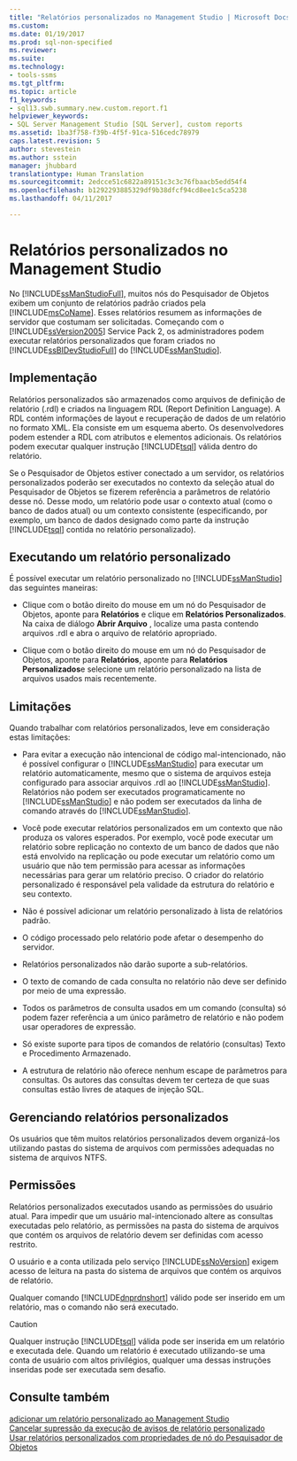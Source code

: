 ```yaml
---
title: "Relatórios personalizados no Management Studio | Microsoft Docs"
ms.custom: 
ms.date: 01/19/2017
ms.prod: sql-non-specified
ms.reviewer: 
ms.suite: 
ms.technology:
- tools-ssms
ms.tgt_pltfrm: 
ms.topic: article
f1_keywords:
- sql13.swb.summary.new.custom.report.f1
helpviewer_keywords:
- SQL Server Management Studio [SQL Server], custom reports
ms.assetid: 1ba3f758-f39b-4f5f-91ca-516cedc78979
caps.latest.revision: 5
author: stevestein
ms.author: sstein
manager: jhubbard
translationtype: Human Translation
ms.sourcegitcommit: 2edcce51c6822a89151c3c3c76fbaacb5edd54f4
ms.openlocfilehash: b1292293885329df9b38dfcf94cd8ee1c5ca5238
ms.lasthandoff: 04/11/2017

---
```

# <a name="custom-reports-in-management-studio"></a>Relatórios personalizados no Management Studio
No [!INCLUDE[ssManStudioFull](../../includes/ssmanstudiofull_md.md)], muitos nós do Pesquisador de Objetos exibem um conjunto de relatórios padrão criados pela [!INCLUDE[msCoName](../../includes/msconame_md.md)]. Esses relatórios resumem as informações de servidor que costumam ser solicitadas. Começando com o [!INCLUDE[ssVersion2005](../../includes/ssversion2005_md.md)] Service Pack 2, os administradores podem executar relatórios personalizados que foram criados no [!INCLUDE[ssBIDevStudioFull](../../includes/ssbidevstudiofull_md.md)] do [!INCLUDE[ssManStudio](../../includes/ssmanstudio_md.md)].  
  
## <a name="implementation"></a>Implementação  
Relatórios personalizados são armazenados como arquivos de definição de relatório (.rdl) e criados na linguagem RDL (Report Definition Language). A RDL contém informações de layout e recuperação de dados de um relatório no formato XML. Ela consiste em um esquema aberto. Os desenvolvedores podem estender a RDL com atributos e elementos adicionais. Os relatórios podem executar qualquer instrução [!INCLUDE[tsql](../../includes/tsql_md.md)] válida dentro do relatório.  
  
Se o Pesquisador de Objetos estiver conectado a um servidor, os relatórios personalizados poderão ser executados no contexto da seleção atual do Pesquisador de Objetos se fizerem referência a parâmetros de relatório desse nó. Desse modo, um relatório pode usar o contexto atual (como o banco de dados atual) ou um contexto consistente (especificando, por exemplo, um banco de dados designado como parte da instrução [!INCLUDE[tsql](../../includes/tsql_md.md)] contida no relatório personalizado).  
  
## <a name="running-a-custom-report"></a>Executando um relatório personalizado  
É possível executar um relatório personalizado no [!INCLUDE[ssManStudio](../../includes/ssmanstudio_md.md)] das seguintes maneiras:  
  
-   Clique com o botão direito do mouse em um nó do Pesquisador de Objetos, aponte para **Relatórios** e clique em **Relatórios Personalizados**. Na caixa de diálogo **Abrir Arquivo** , localize uma pasta contendo arquivos .rdl e abra o arquivo de relatório apropriado.  
  
-   Clique com o botão direito do mouse em um nó do Pesquisador de Objetos, aponte para **Relatórios**, aponte para **Relatórios Personalizados**e selecione um relatório personalizado na lista de arquivos usados mais recentemente.  
  
## <a name="limitations"></a>Limitações  
Quando trabalhar com relatórios personalizados, leve em consideração estas limitações:  
  
-   Para evitar a execução não intencional de código mal-intencionado, não é possível configurar o [!INCLUDE[ssManStudio](../../includes/ssmanstudio_md.md)] para executar um relatório automaticamente, mesmo que o sistema de arquivos esteja configurado para associar arquivos .rdl ao [!INCLUDE[ssManStudio](../../includes/ssmanstudio_md.md)]. Relatórios não podem ser executados programaticamente no [!INCLUDE[ssManStudio](../../includes/ssmanstudio_md.md)] e não podem ser executados da linha de comando através do [!INCLUDE[ssManStudio](../../includes/ssmanstudio_md.md)].  
  
-   Você pode executar relatórios personalizados em um contexto que não produza os valores esperados. Por exemplo, você pode executar um relatório sobre replicação no contexto de um banco de dados que não está envolvido na replicação ou pode executar um relatório como um usuário que não tem permissão para acessar as informações necessárias para gerar um relatório preciso. O criador do relatório personalizado é responsável pela validade da estrutura do relatório e seu contexto.  
  
-   Não é possível adicionar um relatório personalizado à lista de relatórios padrão.  
  
-   O código processado pelo relatório pode afetar o desempenho do servidor.  
  
-   Relatórios personalizados não darão suporte a sub-relatórios.  
  
-   O texto de comando de cada consulta no relatório não deve ser definido por meio de uma expressão.  
  
-   Todos os parâmetros de consulta usados em um comando (consulta) só podem fazer referência a um único parâmetro de relatório e não podem usar operadores de expressão.  
  
-   Só existe suporte para tipos de comandos de relatório (consultas) Texto e Procedimento Armazenado.  
  
-   A estrutura de relatório não oferece nenhum escape de parâmetros para consultas. Os autores das consultas devem ter certeza de que suas consultas estão livres de ataques de injeção SQL.  
  
## <a name="managing-custom-reports"></a>Gerenciando relatórios personalizados  
Os usuários que têm muitos relatórios personalizados devem organizá-los utilizando pastas do sistema de arquivos com permissões adequadas no sistema de arquivos NTFS.  
  
## <a name="permissions"></a>Permissões  
Relatórios personalizados executados usando as permissões do usuário atual. Para impedir que um usuário mal-intencionado altere as consultas executadas pelo relatório, as permissões na pasta do sistema de arquivos que contém os arquivos de relatório devem ser definidas com acesso restrito.  
  
O usuário e a conta utilizada pelo serviço [!INCLUDE[ssNoVersion](../../includes/ssnoversion_md.md)] exigem acesso de leitura na pasta do sistema de arquivos que contém os arquivos de relatório.  
  
Qualquer comando [!INCLUDE[dnprdnshort](../../includes/dnprdnshort_md.md)] válido pode ser inserido em um relatório, mas o comando não será executado.  
  
> [!CAUTION]  
> Qualquer instrução [!INCLUDE[tsql](../../includes/tsql_md.md)] válida pode ser inserida em um relatório e executada dele. Quando um relatório é executado utilizando-se uma conta de usuário com altos privilégios, qualquer uma dessas instruções inseridas pode ser executada sem desafio.  
  

  
## <a name="see-also"></a>Consulte também  
[adicionar um relatório personalizado ao Management Studio](../../ssms/object/add-a-custom-report-to-management-studio.md)  
[Cancelar supressão da execução de avisos de relatório personalizado](../../ssms/object/unsuppress-run-custom-report-warnings.md)  
[Usar relatórios personalizados com propriedades de nó do Pesquisador de Objetos](../../ssms/object/use-custom-reports-with-object-explorer-node-properties.md)  
  

